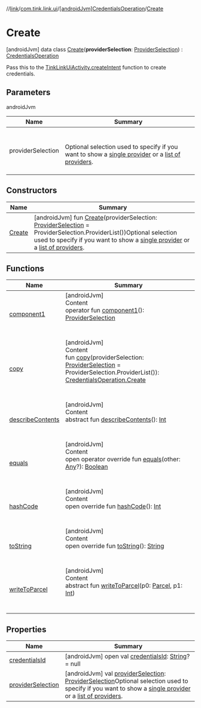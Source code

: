//[link](../../../index.md)/[com.tink.link.ui](../../index.md)/[[androidJvm]CredentialsOperation](../index.md)/[Create](index.md)



# Create  
 [androidJvm] data class [Create](index.md)(**providerSelection**: [ProviderSelection](../../[android-jvm]-provider-selection/index.md)) : [CredentialsOperation](../index.md)

Pass this to the [TinkLinkUiActivity.createIntent](../../[android-jvm]-tink-link-ui-activity/-companion/create-intent.md) function to create credentials.

   


## Parameters  
  
androidJvm  
  
|  Name|  Summary| 
|---|---|
| <a name="com.tink.link.ui/CredentialsOperation.Create///PointingToDeclaration/"></a>providerSelection| <a name="com.tink.link.ui/CredentialsOperation.Create///PointingToDeclaration/"></a><br><br>Optional selection used to specify if you want to show a [single provider](../../[android-jvm]-provider-selection/-single-provider/index.md) or a [list of providers](../../[android-jvm]-provider-selection/-provider-list/index.md).<br><br>
  


## Constructors  
  
|  Name|  Summary| 
|---|---|
| <a name="com.tink.link.ui/CredentialsOperation.Create/Create/#com.tink.link.ui.ProviderSelection/PointingToDeclaration/"></a>[Create](-create.md)| <a name="com.tink.link.ui/CredentialsOperation.Create/Create/#com.tink.link.ui.ProviderSelection/PointingToDeclaration/"></a> [androidJvm] fun [Create](-create.md)(providerSelection: [ProviderSelection](../../[android-jvm]-provider-selection/index.md) = ProviderSelection.ProviderList())Optional selection used to specify if you want to show a [single provider](../../[android-jvm]-provider-selection/-single-provider/index.md) or a [list of providers](../../[android-jvm]-provider-selection/-provider-list/index.md).   <br>


## Functions  
  
|  Name|  Summary| 
|---|---|
| <a name="com.tink.link.ui/CredentialsOperation.Create/component1/#/PointingToDeclaration/"></a>[component1](component1.md)| <a name="com.tink.link.ui/CredentialsOperation.Create/component1/#/PointingToDeclaration/"></a>[androidJvm]  <br>Content  <br>operator fun [component1](component1.md)(): [ProviderSelection](../../[android-jvm]-provider-selection/index.md)  <br><br><br>
| <a name="com.tink.link.ui/CredentialsOperation.Create/copy/#com.tink.link.ui.ProviderSelection/PointingToDeclaration/"></a>[copy](copy.md)| <a name="com.tink.link.ui/CredentialsOperation.Create/copy/#com.tink.link.ui.ProviderSelection/PointingToDeclaration/"></a>[androidJvm]  <br>Content  <br>fun [copy](copy.md)(providerSelection: [ProviderSelection](../../[android-jvm]-provider-selection/index.md) = ProviderSelection.ProviderList()): [CredentialsOperation.Create](index.md)  <br><br><br>
| <a name="android.os/Parcelable/describeContents/#/PointingToDeclaration/"></a>[describeContents](../../../com.tink.service.provider/[android-jvm]-provider-filter/index.md#%5Bandroid.os%2FParcelable%2FdescribeContents%2F%23%2FPointingToDeclaration%2F%5D%2FFunctions%2F1854938400)| <a name="android.os/Parcelable/describeContents/#/PointingToDeclaration/"></a>[androidJvm]  <br>Content  <br>abstract fun [describeContents](../../../com.tink.service.provider/[android-jvm]-provider-filter/index.md#%5Bandroid.os%2FParcelable%2FdescribeContents%2F%23%2FPointingToDeclaration%2F%5D%2FFunctions%2F1854938400)(): [Int](https://kotlinlang.org/api/latest/jvm/stdlib/kotlin/-int/index.html)  <br><br><br>
| <a name="kotlin/Any/equals/#kotlin.Any?/PointingToDeclaration/"></a>[equals](../../../com.tink.service.user/[android-jvm]-user-profile-service-impl/index.md#%5Bkotlin%2FAny%2Fequals%2F%23kotlin.Any%3F%2FPointingToDeclaration%2F%5D%2FFunctions%2F1854938400)| <a name="kotlin/Any/equals/#kotlin.Any?/PointingToDeclaration/"></a>[androidJvm]  <br>Content  <br>open operator override fun [equals](../../../com.tink.service.user/[android-jvm]-user-profile-service-impl/index.md#%5Bkotlin%2FAny%2Fequals%2F%23kotlin.Any%3F%2FPointingToDeclaration%2F%5D%2FFunctions%2F1854938400)(other: [Any](https://kotlinlang.org/api/latest/jvm/stdlib/kotlin/-any/index.html)?): [Boolean](https://kotlinlang.org/api/latest/jvm/stdlib/kotlin/-boolean/index.html)  <br><br><br>
| <a name="kotlin/Any/hashCode/#/PointingToDeclaration/"></a>[hashCode](../../../com.tink.service.user/[android-jvm]-user-profile-service-impl/index.md#%5Bkotlin%2FAny%2FhashCode%2F%23%2FPointingToDeclaration%2F%5D%2FFunctions%2F1854938400)| <a name="kotlin/Any/hashCode/#/PointingToDeclaration/"></a>[androidJvm]  <br>Content  <br>open override fun [hashCode](../../../com.tink.service.user/[android-jvm]-user-profile-service-impl/index.md#%5Bkotlin%2FAny%2FhashCode%2F%23%2FPointingToDeclaration%2F%5D%2FFunctions%2F1854938400)(): [Int](https://kotlinlang.org/api/latest/jvm/stdlib/kotlin/-int/index.html)  <br><br><br>
| <a name="kotlin/Any/toString/#/PointingToDeclaration/"></a>[toString](../../../com.tink.service.user/[android-jvm]-user-profile-service-impl/index.md#%5Bkotlin%2FAny%2FtoString%2F%23%2FPointingToDeclaration%2F%5D%2FFunctions%2F1854938400)| <a name="kotlin/Any/toString/#/PointingToDeclaration/"></a>[androidJvm]  <br>Content  <br>open override fun [toString](../../../com.tink.service.user/[android-jvm]-user-profile-service-impl/index.md#%5Bkotlin%2FAny%2FtoString%2F%23%2FPointingToDeclaration%2F%5D%2FFunctions%2F1854938400)(): [String](https://kotlinlang.org/api/latest/jvm/stdlib/kotlin/-string/index.html)  <br><br><br>
| <a name="android.os/Parcelable/writeToParcel/#android.os.Parcel#kotlin.Int/PointingToDeclaration/"></a>[writeToParcel](../../../com.tink.service.provider/[android-jvm]-provider-filter/index.md#%5Bandroid.os%2FParcelable%2FwriteToParcel%2F%23android.os.Parcel%23kotlin.Int%2FPointingToDeclaration%2F%5D%2FFunctions%2F1854938400)| <a name="android.os/Parcelable/writeToParcel/#android.os.Parcel#kotlin.Int/PointingToDeclaration/"></a>[androidJvm]  <br>Content  <br>abstract fun [writeToParcel](../../../com.tink.service.provider/[android-jvm]-provider-filter/index.md#%5Bandroid.os%2FParcelable%2FwriteToParcel%2F%23android.os.Parcel%23kotlin.Int%2FPointingToDeclaration%2F%5D%2FFunctions%2F1854938400)(p0: [Parcel](https://developer.android.com/reference/kotlin/android/os/Parcel.html), p1: [Int](https://kotlinlang.org/api/latest/jvm/stdlib/kotlin/-int/index.html))  <br><br><br>


## Properties  
  
|  Name|  Summary| 
|---|---|
| <a name="com.tink.link.ui/CredentialsOperation.Create/credentialsId/#/PointingToDeclaration/"></a>[credentialsId](index.md#%5Bcom.tink.link.ui%2FCredentialsOperation.Create%2FcredentialsId%2F%23%2FPointingToDeclaration%2F%5D%2FProperties%2F1854938400)| <a name="com.tink.link.ui/CredentialsOperation.Create/credentialsId/#/PointingToDeclaration/"></a> [androidJvm] open val [credentialsId](index.md#%5Bcom.tink.link.ui%2FCredentialsOperation.Create%2FcredentialsId%2F%23%2FPointingToDeclaration%2F%5D%2FProperties%2F1854938400): [String](https://kotlinlang.org/api/latest/jvm/stdlib/kotlin/-string/index.html)? = null   <br>
| <a name="com.tink.link.ui/CredentialsOperation.Create/providerSelection/#/PointingToDeclaration/"></a>[providerSelection](provider-selection.md)| <a name="com.tink.link.ui/CredentialsOperation.Create/providerSelection/#/PointingToDeclaration/"></a> [androidJvm] val [providerSelection](provider-selection.md): [ProviderSelection](../../[android-jvm]-provider-selection/index.md)Optional selection used to specify if you want to show a [single provider](../../[android-jvm]-provider-selection/-single-provider/index.md) or a [list of providers](../../[android-jvm]-provider-selection/-provider-list/index.md).   <br>

